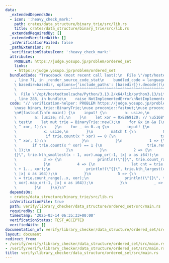 ```yaml
---
data:
  _extendedDependsOn:
  - icon: ':heavy_check_mark:'
    path: crates/data_structure/binary_trie/src/lib.rs
    title: crates/data_structure/binary_trie/src/lib.rs
  _extendedRequiredBy: []
  _extendedVerifiedWith: []
  _isVerificationFailed: false
  _pathExtension: rs
  _verificationStatusIcon: ':heavy_check_mark:'
  attributes:
    PROBLEM: https://judge.yosupo.jp/problem/ordered_set
    links:
    - https://judge.yosupo.jp/problem/ordered_set
  bundledCode: "Traceback (most recent call last):\n  File \"/opt/hostedtoolcache/Python/3.13.2/x64/lib/python3.13/site-packages/onlinejudge_verify/documentation/build.py\"\
    , line 71, in _render_source_code_stat\n    bundled_code = language.bundle(stat.path,\
    \ basedir=basedir, options={'include_paths': [basedir]}).decode()\n          \
    \         ~~~~~~~~~~~~~~~^^^^^^^^^^^^^^^^^^^^^^^^^^^^^^^^^^^^^^^^^^^^^^^^^^^^^^^^^^^^^^^^^^\n\
    \  File \"/opt/hostedtoolcache/Python/3.13.2/x64/lib/python3.13/site-packages/onlinejudge_verify/languages/rust.py\"\
    , line 288, in bundle\n    raise NotImplementedError\nNotImplementedError\n"
  code: "// verification-helper: PROBLEM https://judge.yosupo.jp/problem/ordered_set\n\
    \nuse binary_trie::BinaryTrie;\nuse proconio::fastout;\nuse proconio::input;\n\
    \n#[fastout]\nfn main() {\n    input! {\n        n: usize,\n        q: usize,\n\
    \        a: [usize; n],\n    }\n    let xor = 0xE869120; // \u5168\u4F53 xor \u306E\
    \ test\n    let mut trie = BinaryTrie::new();\n    for &x in &a {\n        trie.insert(x\
    \ ^ xor, 1);\n    }\n    for _ in 0..q {\n        input! {\n            t: usize,\n\
    \            x: usize,\n        }\n        match t {\n            0 => {\n   \
    \             if trie.count(x ^ xor) == 0 {\n                    trie.insert(x\
    \ ^ xor, 1);\n                }\n            }\n            1 => {\n         \
    \       if trie.count(x ^ xor) == 1 {\n                    trie.remove(x ^ xor,\
    \ 1);\n                }\n            }\n            2 => {\n                println!(\"\
    {}\", trie.kth_smallest(x - 1, xor).map_or(-1, |x| x as i64));\n            }\n\
    \            3 => {\n                println!(\"{}\", trie.count_range(..=x, xor));\n\
    \            }\n            4 => {\n                let cnt = trie.count_range(x\
    \ + 1.., xor);\n                println!(\"{}\", trie.kth_largest(cnt, xor).map_or(-1,\
    \ |x| x as i64));\n            }\n            5 => {\n                let cnt\
    \ = trie.count_range(..x, xor);\n                println!(\"{}\", trie.kth_smallest(cnt,\
    \ xor).map_or(-1, |x| x as i64));\n            }\n            _ => unreachable!(),\n\
    \        }\n    }\n}\n"
  dependsOn:
  - crates/data_structure/binary_trie/src/lib.rs
  isVerificationFile: true
  path: verify/library_checker/data_structure/ordered_set/src/main.rs
  requiredBy: []
  timestamp: '2025-03-14 06:35:33+00:00'
  verificationStatus: TEST_ACCEPTED
  verifiedWith: []
documentation_of: verify/library_checker/data_structure/ordered_set/src/main.rs
layout: document
redirect_from:
- /verify/verify/library_checker/data_structure/ordered_set/src/main.rs
- /verify/verify/library_checker/data_structure/ordered_set/src/main.rs.html
title: verify/library_checker/data_structure/ordered_set/src/main.rs
---
```

